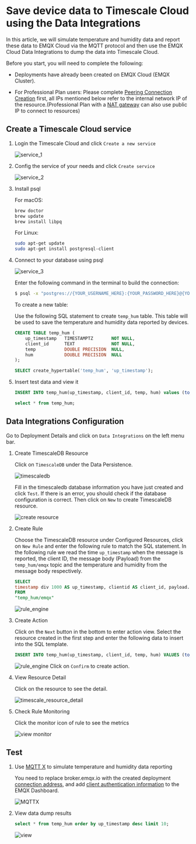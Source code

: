 # Save device data to Timescale Cloud using the Data Integrations

In this article, we will simulate temperature and humidity data and report these data to EMQX Cloud via the MQTT protocol and then use the EMQX Cloud Data Integrations to dump the data into Timescale Cloud.

Before you start, you will need to complete the following:

- Deployments have already been created on EMQX Cloud (EMQX Cluster).
- For Professional Plan users: Please complete [Peering Connection Creation](../deployments/vpc_peering.md) first, all IPs mentioned below refer to the internal network IP of the resource.(Professional Plan with a [NAT gateway](../vas/nat-gateway.md) can also use public IP to connect to resources)

  <LazyIframeVideo vendor="youtube" src="https://www.youtube.com/embed/7EheLmjaHCk/?autoplay=1&null" />

## Create a Timescale Cloud service

1. Login the Timescale Cloud and click `Create a new service`

   ![service_1](./_assets/timescale_cloud_1.png)

2. Config the service of your needs and click `Create service`

   ![service_2](./_assets/timescale_cloud_2.png)

3. Install psql 
   
   For macOS:
   ```bash
   brew doctor
   brew update
   brew install libpq
   ```
   
   For Linux:
   ```bash
   sudo apt-get update
   sudo apt-get install postgresql-client
   ```

4. Connect to your database using psql

   ![service_3](./_assets/timescale_cloud_3.png)
   
   Enter the following command in the terminal to build the connection:

   ```bash
   $ psql -x "postgres://{YOUR_USERNAME_HERE}:{YOUR_PASSWORD_HERE}@{YOUR_HOSTNAME_HERE}:{YOUR_PORT_HERE}/{YOUR_DB_HERE}"
   ```

      To create a new table: 
   
      Use the following SQL statement to create `temp_hum` table. This table will be used to save the temperature and humidity data reported by devices.
      
   ```sql
   CREATE TABLE temp_hum (
       up_timestamp   TIMESTAMPTZ       NOT NULL,
       client_id      TEXT              NOT NULL,
       temp           DOUBLE PRECISION  NULL,
       hum            DOUBLE PRECISION  NULL
   );
   
   SELECT create_hypertable('temp_hum', 'up_timestamp');
   ```

4. Insert test data and view it
   ```sql
   INSERT INTO temp_hum(up_timestamp, client_id, temp, hum) values (to_timestamp(1603963414), 'temp_hum-001', 19.1, 55);

   select * from temp_hum;
   ```
   
## Data Integrations Configuration

Go to Deployment Details and click on `Data Integrations` on the left menu bar.

1. Create TimescaleDB Resource
   
   Click on `TimescaleDB` under the Data Persistence.

   ![timescaledb](./_assets/timescaledb.png)
 
   Fill in the timescaledb database information you have just created and click `Test`. If there is an error, you should check if the database configuration is correct. Then click on `New` to create TimescaleDB resource.

   ![create resource](./_assets/timescaledb_create_resource.png)

2. Create Rule

   Choose the TimescaleDB resource under Configured Resources, click on `New Rule` and enter the following rule to match the SQL statement. In the following rule we read the time `up_timestamp` when the message is reported, the client ID, the message body (Payload) from the `temp_hum/emqx` topic and the temperature and humidity from the message body respectively.

   ```sql
   SELECT 
   timestamp div 1000 AS up_timestamp, clientid AS client_id, payload.temp AS temp, payload.hum AS hum
   FROM
   "temp_hum/emqx"
   ```
   ![rule_engine](./_assets/timescaledb_new_rule.png)

3. Create Action

   Click on the `Next` button in the bottom to enter action view. Select the resource created in the first step and enter the following data to insert into the SQL template.

   ```sql
   INSERT INTO temp_hum(up_timestamp, client_id, temp, hum) VALUES (to_timestamp(${up_timestamp}), ${client_id}, ${temp}, ${hum})
   ```
   ![rule_engine](./_assets/timescaledb_new_action.png)
   Click on `Confirm` to create action.

4. View Resource Detail

   Click on the resource to see the detail.

   ![timescale_resource_detail](./_assets/timescaledb_resource_detail.png)


5. Check Rule Monitoring

   Click the monitor icon of rule to see the metrics

   ![view monitor](./_assets/timescaledb_monitor.png)


## Test

1. Use [MQTT X](https://mqttx.app/) to simulate temperature and humidity data reporting

   You need to replace broker.emqx.io with the created deployment [connection address](../deployments/view_deployment.md), and add [client authentication information](../deployments/auth.md) to the EMQX Dashboard.
   
   ![MQTTX](./_assets/mqttx_publish.png)
   
2. View data dump results

   ```sql
   select * from temp_hum order by up_timestamp desc limit 10;
   ```
   ![view](./_assets/timescale_cloud_view.png)
